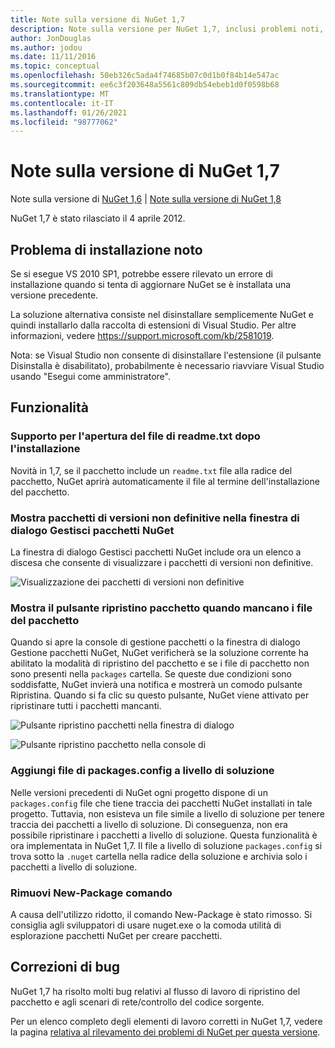 ```yaml
---
title: Note sulla versione di NuGet 1,7
description: Note sulla versione per NuGet 1,7, inclusi problemi noti, correzioni di bug, funzionalità aggiunte e DCR.
author: JonDouglas
ms.author: jodou
ms.date: 11/11/2016
ms.topic: conceptual
ms.openlocfilehash: 50eb326c5ada4f74685b07c0d1b0f84b14e547ac
ms.sourcegitcommit: ee6c3f203648a5561c809db54ebeb1d0f0598b68
ms.translationtype: MT
ms.contentlocale: it-IT
ms.lasthandoff: 01/26/2021
ms.locfileid: "98777062"
---
```

# <a name="nuget-17-release-notes"></a>Note sulla versione di NuGet 1,7

Note sulla versione di [NuGet 1,6](../release-notes/nuget-1.6.md)  |  [Note sulla versione di NuGet 1,8](../release-notes/nuget-1.8.md)

NuGet 1,7 è stato rilasciato il 4 aprile 2012.

## <a name="known-installation-issue"></a>Problema di installazione noto
Se si esegue VS 2010 SP1, potrebbe essere rilevato un errore di installazione quando si tenta di aggiornare NuGet se è installata una versione precedente.

La soluzione alternativa consiste nel disinstallare semplicemente NuGet e quindi installarlo dalla raccolta di estensioni di Visual Studio.  Per altre informazioni, vedere <https://support.microsoft.com/kb/2581019>.

Nota: se Visual Studio non consente di disinstallare l'estensione (il pulsante Disinstalla è disabilitato), probabilmente è necessario riavviare Visual Studio usando "Esegui come amministratore".

## <a name="features"></a>Funzionalità

### <a name="support-opening-readmetxt-file-after-installation"></a>Supporto per l'apertura del file di readme.txt dopo l'installazione
Novità in 1,7, se il pacchetto include un `readme.txt` file alla radice del pacchetto, NuGet aprirà automaticamente il file al termine dell'installazione del pacchetto.

### <a name="show-prerelease-packages-in-the-manage-nuget-packages-dialog"></a>Mostra pacchetti di versioni non definitive nella finestra di dialogo Gestisci pacchetti NuGet
La finestra di dialogo Gestisci pacchetti NuGet include ora un elenco a discesa che consente di visualizzare i pacchetti di versioni non definitive.

![Visualizzazione dei pacchetti di versioni non definitive](./media/prerelease-dropdown.png)

### <a name="show-package-restore-button-when-package-files-are-missing"></a>Mostra il pulsante ripristino pacchetto quando mancano i file del pacchetto
Quando si apre la console di gestione pacchetti o la finestra di dialogo Gestione pacchetti NuGet, NuGet verificherà se la soluzione corrente ha abilitato la modalità di ripristino del pacchetto e se i file di pacchetto non sono presenti nella `packages` cartella. Se queste due condizioni sono soddisfatte, NuGet invierà una notifica e mostrerà un comodo pulsante Ripristina. Quando si fa clic su questo pulsante, NuGet viene attivato per ripristinare tutti i pacchetti mancanti.

![Pulsante ripristino pacchetti nella finestra di dialogo](./media/packagerestore-dialog.png)

![Pulsante ripristino pacchetto nella console di](./media/packagerestore-console.png)

### <a name="add-solution-level-packagesconfig-file"></a>Aggiungi file di packages.config a livello di soluzione
Nelle versioni precedenti di NuGet ogni progetto dispone di un `packages.config` file che tiene traccia dei pacchetti NuGet installati in tale progetto. Tuttavia, non esisteva un file simile a livello di soluzione per tenere traccia dei pacchetti a livello di soluzione. Di conseguenza, non era possibile ripristinare i pacchetti a livello di soluzione.
Questa funzionalità è ora implementata in NuGet 1,7. Il file a livello di soluzione `packages.config` si trova sotto la `.nuget` cartella nella radice della soluzione e archivia solo i pacchetti a livello di soluzione.

### <a name="remove-new-package-command"></a>Rimuovi New-Package comando
A causa dell'utilizzo ridotto, il comando New-Package è stato rimosso. Si consiglia agli sviluppatori di usare nuget.exe o la comoda utilità di esplorazione pacchetti NuGet per creare pacchetti.

## <a name="bug-fixes"></a>Correzioni di bug
NuGet 1,7 ha risolto molti bug relativi al flusso di lavoro di ripristino del pacchetto e agli scenari di rete/controllo del codice sorgente.

Per un elenco completo degli elementi di lavoro corretti in NuGet 1,7, vedere la pagina [relativa al rilevamento dei problemi di NuGet per questa versione](http://nuget.codeplex.com/workitem/list/advanced?keyword=&status=Closed&type=All&priority=All&release=NuGet%201.7&assignedTo=All&component=All&sortField=Votes&sortDirection=Descending&page=0).
